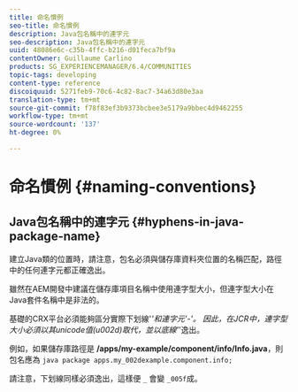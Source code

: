 ```yaml
---
title: 命名慣例
seo-title: 命名慣例
description: Java包名稱中的連字元
seo-description: Java包名稱中的連字元
uuid: 48086e6c-c35b-4ffc-b216-d01feca7bf9a
contentOwner: Guillaume Carlino
products: SG_EXPERIENCEMANAGER/6.4/COMMUNITIES
topic-tags: developing
content-type: reference
discoiquuid: 5271feb9-70c6-4c82-8ac7-34a63d80e3aa
translation-type: tm+mt
source-git-commit: f78f83ef3b9373bcbee3e5179a9bbec4d9462255
workflow-type: tm+mt
source-wordcount: '137'
ht-degree: 0%

---
```



# 命名慣例 {#naming-conventions}

## Java包名稱中的連字元 {#hyphens-in-java-package-name}

建立Java類的位置時，請注意，包名必須與儲存庫資料夾位置的名稱匹配，路徑中的任何連字元都正確逸出。

雖然在AEM開發中建議在儲存庫項目名稱中使用連字型大小，但連字型大小在Java套件名稱中是非法的。

基礎的CRX平台必須能夠區分實際下划線&#39;_&#39;和連字元&#39;-&#39;。 因此，在JCR中，連字型大小必須以其unicode值(u002d)取代，並以底線&#39;_&#39;逸出。

例如，如果儲存庫路徑是 **/apps/my-example/component/info/Info.java**，則包名應為 `java package apps.my_002dexample.component.info;`

請注意，下划線同樣必須逸出，這樣便 `_` 會變 `_005f`成。
